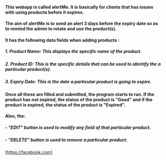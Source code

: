 #### This webapp is called alertMe. It is basically for clients that has issues with using products before it expires. 
#### The aim of alertMe is to send an alert 3 days before the expiry date so as to remind the admin to rotate and use the product(s).
#### It has the following data fields when adding products : 
##### 1. Product Name: This displays the specific name of the product.
##### 2. Product ID: This is the specific details that can be used to identify the a particular product(s).
##### 3. Expiry Date: This is the date a particular product is going to expire.
	
#### Once all these are filled and submitted, the program starts to run. If the product has not expired, the status of the product is "Good"  and if the product is expired, the status of the product is "Expired".
#### Also, the:
##### - "EDIT" button is used to modify any field of that particular product.
#####	- "DELETE" button is used to remove a particular product.
[https://facebook.com] 